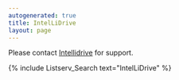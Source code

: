 ```yaml
---
autogenerated: true
title: IntelLiDrive
layout: page
---
```


Please contact [Intellidrive](http://www.intellidrives.com/) for
support.

{% include Listserv_Search text="IntelLiDrive" %}

